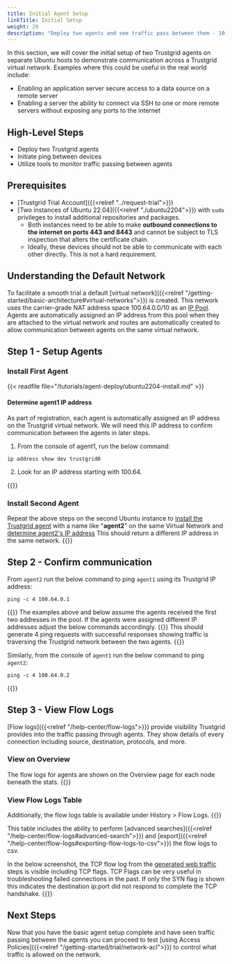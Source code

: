 ```yaml
---
title: Initial Agent Setup
linkTitle: Initial Setup
weight: 20
description: "Deploy two agents and see traffic pass between them - 10 minutes"
---
```

In this section, we will cover the initial setup of two Trustgrid agents on separate Ubuntu hosts to demonstrate communication across a Trustgrid virtual network. Examples where this could be useful in the real world include:
- Enabling an application server secure access to a data source on a remote server
- Enabling a server the ability to connect via SSH to one or more remote servers without exposing any ports to the internet

## High-Level Steps
- Deploy two Trustgrid agents
- Initiate ping between devices
- Utilize tools to monitor traffic passing between agents

## Prerequisites
- [Trustgrid Trial Account]({{<relref "../request-trial">}})
- [Two instances of Ubuntu 22.04]({{<relref "./ubuntu2204">}}) with `sudo` privileges to install additional repositories and packages.
  - Both instances need to be able to make **outbound connections to the internet on ports 443 and 8443** and cannot be subject to TLS inspection that alters the certificate chain.
  - Ideally, these devices should not be able to communicate with each other directly. This is not a hard requirement.


## Understanding the Default Network
To facilitate a smooth trial a default [virtual network]({{<relref "/getting-started/basic-architecture#virtual-networks">}}) is created. This network uses the carrier-grade NAT address space 100.64.0.0/10 as an [IP Pool](). Agents are automatically assigned an IP address from this pool when they are attached to the virtual network and routes are automatically created to allow communication between agents on the same virtual network.


## Step 1 - Setup Agents
### Install First Agent
{{< readfile file="/tutorials/agent-deploy/ubuntu2204-install.md" >}}
#### Determine agent1 IP address
As part of registration, each agent is automatically assigned an IP address on the Trustgrid virtual network. We will need this IP address to confirm communication between the agents in later steps.
1. From the console of agent1, run the below command:
  ```  text
  ip address show dev trustgrid0
  ```
2. Look for an IP address starting with 100.64. 

{{<tgimg src="agent1-ip.png" width="90%" caption="Console showing the Trustgrid IP address of 100.64.0.1">}}

### Install Second Agent

Repeat the above steps on the second Ubuntu instance to [install the Trustgrid agent](#install-first-agent) with a name like "**agent2**" on the same Virtual Network and [determine agent2's IP address](#determine-agent1-ip-address)
This should return a different IP address in the same network.
{{<tgimg src="agent2-ip.png" width="90%" caption="Console showing the Trustgrid IP address of 100.64.0.2">}}

## Step 2 - Confirm communication

From `agent2` run the below command to ping `agent1` using its Trustgrid IP address:
``` text
ping -c 4 100.64.0.1
```
{{<alert color="info">}} The examples above and below assume the agents received the first two addresses in the pool. If the agents were assigned different IP addresses adjust the below commands accordingly. {{</alert>}}
This should generate 4 ping requests with successful responses showing traffic is traversing the Trustgrid network between the two agents.
{{<tgimg src="ping-agent1.png" width="60%" caption="Successful ping from agent2 to agent1">}}

Similarly, from the console of `agent1` run the below command to ping `agent2`:
``` text
ping -c 4 100.64.0.2
```
{{<tgimg src="ping-agent2.png" width="60%" caption="Successful ping from agent1 to agent2">}}

## Step 3 - View Flow Logs
[Flow logs]({{<relref "/help-center/flow-logs">}}) provide visibility Trustgrid provides into the traffic passing through agents. They show details of every connection including source, destination, protocols, and more.
### View on Overview
The flow logs for agents are shown on the Overview page for each node beneath the stats. 
{{<tgimg src="agent-icmp-flow-logs.png" width="90%" caption="ICMP flow logs for agents 1 and 2">}}
### View Flow Logs Table
Additionally, the flow logs table is available under History > Flow Logs. {{<tgimg src="flow-log-nav.png" width="30%">}}

This table includes the ability to perform [advanced searches]({{<relref "/help-center/flow-logs#advanced-search">}}) and [export]({{<relref "/help-center/flow-logs#exporting-flow-logs-to-csv">}}) the flow logs to csv. 

In the below screenshot, the TCP flow log from the [generated web traffic](#step-4---optional-generate-web-traffic) steps is visible including TCP flags.  TCP Flags can be very useful in troubleshooting failed connections in the past. If only the SYN flag is shown this indicates the destination ip:port did not respond to complete the TCP handshake.
{{<tgimg src="agent2-flow-logs.png" width="90%" caption="Flow logs table with search for agent2">}}

## Next Steps
Now that you have the basic agent setup complete and have seen traffic passing between the agents you can proceed to test [using Access Policies]({{<relref "/getting-started/trial/network-acl">}}) to control what traffic is allowed on the network.